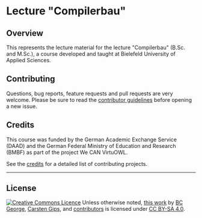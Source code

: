 # Lecture "Compilerbau"

## Overview

This represents the lecture material for the lecture "Compilerbau" (B.Sc. and M.Sc.),
a course developed and taught at Bielefeld University of Applied Sciences.


## Contributing

Questions, bug reports, feature requests and pull requests are very welcome.
Please be sure to read the [contributor guidelines](CONTRIBUTING.md) before
opening a new issue.


## Credits

This course was funded by the German Academic Exchange Service (DAAD) and the
German Federal Ministry of Education and Research (BMBF) as part of the project
We CAN VirtuOWL.

See the [credits](CREDITS.md) for a detailed list of contributing projects.


---

## License

<!-- https://creativecommons.org/choose/ -->
<a rel="license" href="https://creativecommons.org/licenses/by-sa/4.0/"><img alt="Creative Commons Licence" style="border-width:0;margin:0;display:inline;" src="https://i.creativecommons.org/l/by-sa/4.0/80x15.png" /></a>
Unless otherwise noted, <a href="https://github.com/Compiler-CampusMinden/CB-Vorlesung">this work</a> by <a xmlns:cc="https://creativecommons.org/ns#" href="https://github.com/bcg7" property="cc:attributionName" rel="cc:attributionURL">BC George</a>, <a xmlns:cc="https://creativecommons.org/ns#" href="https://github.com/cagix" property="cc:attributionName" rel="cc:attributionURL">Carsten Gips</a>, and <a href="https://github.com/Compiler-CampusMinden/CB-Vorlesung/graphs/contributors">contributors</a> is licensed under <a rel="license" href="https://github.com/Compiler-CampusMinden/CB-Vorlesung/blob/master/LICENSE.md">CC BY-SA 4.0</a>.
